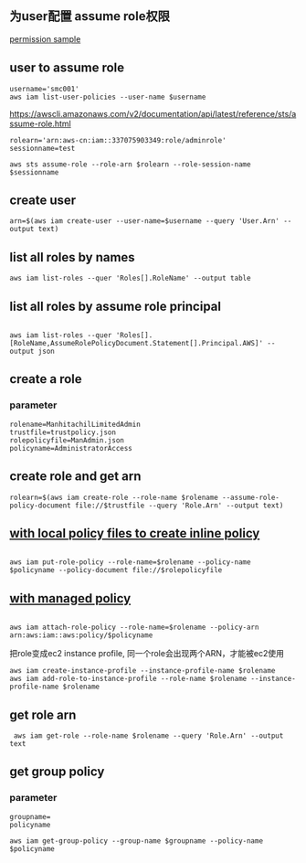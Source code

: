 ## 为user配置 assume role权限
[permission sample](assume-role.json)


## user to assume role
```
username='smc001'
aws iam list-user-policies --user-name $username
```
https://awscli.amazonaws.com/v2/documentation/api/latest/reference/sts/assume-role.html
```
rolearn='arn:aws-cn:iam::337075903349:role/adminrole'
sessionname=test
```

```
aws sts assume-role --role-arn $rolearn --role-session-name $sessionname
```


## create user
```
arn=$(aws iam create-user --user-name=$username --query 'User.Arn' --output text)
```
## list all roles by names

```
aws iam list-roles --quer 'Roles[].RoleName' --output table
```
## list all roles by assume role principal
```

aws iam list-roles --quer 'Roles[].[RoleName,AssumeRolePolicyDocument.Statement[].Principal.AWS]' --output json
```
## create a role 
### parameter
```
rolename=ManhitachilLimitedAdmin
trustfile=trustpolicy.json
rolepolicyfile=ManAdmin.json
policyname=AdministratorAccess
```
##  create role and get arn
```
rolearn=$(aws iam create-role --role-name $rolename --assume-role-policy-document file://$trustfile --query 'Role.Arn' --output text)
```
## [with local policy files to create inline policy](https://docs.aws.amazon.com/cli/latest/reference/iam/put-role-policy.html)

```

aws iam put-role-policy --role-name=$rolename --policy-name $policyname --policy-document file://$rolepolicyfile
```
## [with managed policy](https://docs.aws.amazon.com/cli/latest/reference/iam/attach-role-policy.html)

```

aws iam attach-role-policy --role-name=$rolename --policy-arn arn:aws:iam::aws:policy/$policyname
```
把role变成ec2 instance profile, 同一个role会出现两个ARN，才能被ec2使用
```
aws iam create-instance-profile --instance-profile-name $rolename
aws iam add-role-to-instance-profile --role-name $rolename --instance-profile-name $rolename
```
## get role arn
```
 aws iam get-role --role-name $rolename --query 'Role.Arn' --output text
```
## get group policy
### parameter
```
groupname=
policyname
```

```
aws iam get-group-policy --group-name $groupname --policy-name $policyname
```
